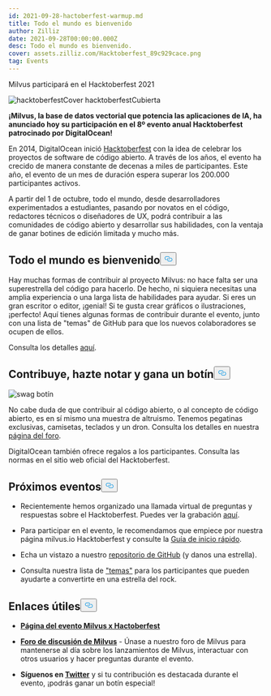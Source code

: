 ```yaml
---
id: 2021-09-28-hactoberfest-warmup.md
title: Todo el mundo es bienvenido
author: Zilliz
date: 2021-09-28T00:00:00.000Z
desc: Todo el mundo es bienvenido.
cover: assets.zilliz.com/Hacktoberfest_89c929cace.png
tag: Events
---
```

<custom-h1>Milvus participará en el Hacktoberfest 2021</custom-h1><p>
  
   <span class="img-wrapper"> <img translate="no" src="https://assets.zilliz.com/Hacktoberfest_89c929cace.png" alt="hacktoberfestCover" class="doc-image" id="hacktoberfestcover" />
   </span> <span class="img-wrapper"> <span>hacktoberfestCubierta</span> </span></p>
<p><strong>¡Milvus, la base de datos vectorial que potencia las aplicaciones de IA, ha anunciado hoy su participación en el 8º evento anual Hacktoberfest patrocinado por DigitalOcean!</strong></p>
<p>En 2014, DigitalOcean inició <a href="https://hacktoberfest.digitalocean.com/">Hacktoberfest</a> con la idea de celebrar los proyectos de software de código abierto. A través de los años, el evento ha crecido de manera constante de decenas a miles de participantes.  Este año, el evento de un mes de duración espera superar los 200.000 participantes activos.</p>
<p>A partir del 1 de octubre, todo el mundo, desde desarrolladores experimentados a estudiantes, pasando por novatos en el código, redactores técnicos o diseñadores de UX, podrá contribuir a las comunidades de código abierto y desarrollar sus habilidades, con la ventaja de ganar botines de edición limitada y mucho más.</p>
<h2 id="Everyone-is-welcome" class="common-anchor-header">Todo el mundo es bienvenido<button data-href="#Everyone-is-welcome" class="anchor-icon" translate="no">
      <svg translate="no"
        aria-hidden="true"
        focusable="false"
        height="20"
        version="1.1"
        viewBox="0 0 16 16"
        width="16"
      >
        <path
          fill="#0092E4"
          fill-rule="evenodd"
          d="M4 9h1v1H4c-1.5 0-3-1.69-3-3.5S2.55 3 4 3h4c1.45 0 3 1.69 3 3.5 0 1.41-.91 2.72-2 3.25V8.59c.58-.45 1-1.27 1-2.09C10 5.22 8.98 4 8 4H4c-.98 0-2 1.22-2 2.5S3 9 4 9zm9-3h-1v1h1c1 0 2 1.22 2 2.5S13.98 12 13 12H9c-.98 0-2-1.22-2-2.5 0-.83.42-1.64 1-2.09V6.25c-1.09.53-2 1.84-2 3.25C6 11.31 7.55 13 9 13h4c1.45 0 3-1.69 3-3.5S14.5 6 13 6z"
        ></path>
      </svg>
    </button></h2><p>Hay muchas formas de contribuir al proyecto Milvus: no hace falta ser una superestrella del código para hacerlo. De hecho, ni siquiera necesitas una amplia experiencia o una larga lista de habilidades para ayudar. Si eres un gran escritor o editor, ¡genial!  Si te gusta crear gráficos o ilustraciones, ¡perfecto!  Aquí tienes algunas formas de contribuir durante el evento, junto con una lista de "temas" de GitHub para que los nuevos colaboradores se ocupen de ellos.</p>
<p>Consulta los detalles <a href="https://discuss.milvus.io/t/join-hacktoberfest-2021-with-us/72#how-to-participate-1">aquí</a>.</p>
<h2 id="Contribute-get-noticed--earn-swag" class="common-anchor-header">Contribuye, hazte notar y gana un botín<button data-href="#Contribute-get-noticed--earn-swag" class="anchor-icon" translate="no">
      <svg translate="no"
        aria-hidden="true"
        focusable="false"
        height="20"
        version="1.1"
        viewBox="0 0 16 16"
        width="16"
      >
        <path
          fill="#0092E4"
          fill-rule="evenodd"
          d="M4 9h1v1H4c-1.5 0-3-1.69-3-3.5S2.55 3 4 3h4c1.45 0 3 1.69 3 3.5 0 1.41-.91 2.72-2 3.25V8.59c.58-.45 1-1.27 1-2.09C10 5.22 8.98 4 8 4H4c-.98 0-2 1.22-2 2.5S3 9 4 9zm9-3h-1v1h1c1 0 2 1.22 2 2.5S13.98 12 13 12H9c-.98 0-2-1.22-2-2.5 0-.83.42-1.64 1-2.09V6.25c-1.09.53-2 1.84-2 3.25C6 11.31 7.55 13 9 13h4c1.45 0 3-1.69 3-3.5S14.5 6 13 6z"
        ></path>
      </svg>
    </button></h2><p>
  
   <span class="img-wrapper"> <img translate="no" src="https://assets.zilliz.com/swag_cae44023e8.png" alt="swag" class="doc-image" id="swag" />
   </span> <span class="img-wrapper"> <span>botín</span> </span></p>
<p>No cabe duda de que contribuir al código abierto, o al concepto de código abierto, es en sí mismo una muestra de altruismo. Tenemos pegatinas exclusivas, camisetas, teclados y un dron. Consulta los detalles en nuestra <a href="https://discuss.milvus.io/t/join-hacktoberfest-2021-with-us/72#prizes-8">página del foro</a>.</p>
<p>DigitalOcean también ofrece regalos a los participantes. Consulta las normas en el sitio web oficial del Hacktoberfest.</p>
<h2 id="Whats-next" class="common-anchor-header">Próximos eventos<button data-href="#Whats-next" class="anchor-icon" translate="no">
      <svg translate="no"
        aria-hidden="true"
        focusable="false"
        height="20"
        version="1.1"
        viewBox="0 0 16 16"
        width="16"
      >
        <path
          fill="#0092E4"
          fill-rule="evenodd"
          d="M4 9h1v1H4c-1.5 0-3-1.69-3-3.5S2.55 3 4 3h4c1.45 0 3 1.69 3 3.5 0 1.41-.91 2.72-2 3.25V8.59c.58-.45 1-1.27 1-2.09C10 5.22 8.98 4 8 4H4c-.98 0-2 1.22-2 2.5S3 9 4 9zm9-3h-1v1h1c1 0 2 1.22 2 2.5S13.98 12 13 12H9c-.98 0-2-1.22-2-2.5 0-.83.42-1.64 1-2.09V6.25c-1.09.53-2 1.84-2 3.25C6 11.31 7.55 13 9 13h4c1.45 0 3-1.69 3-3.5S14.5 6 13 6z"
        ></path>
      </svg>
    </button></h2><ul>
<li><p>Recientemente hemos organizado una llamada virtual de preguntas y respuestas sobre el Hacktoberfest.  Puedes ver la grabación <a href="https://www.youtube.com/watch?v=cHjSTEHoiF8">aquí</a>.</p></li>
<li><p>Para participar en el evento, le recomendamos que empiece por nuestra página milvus.io Hacktoberfest y consulte la <a href="https://hacktoberfest.com/">Guía de inicio rápido</a>.</p></li>
<li><p>Echa un vistazo a nuestro <a href="https://github.com/milvus-io">repositorio de GitHub</a> (y danos una estrella).</p></li>
<li><p>Consulta nuestra lista de <a href="https://github.com/milvus-io/milvus/issues?q=is%3Aopen+is%3Aissue+label%3AHacktoberfest">"temas"</a> para los participantes que pueden ayudarte a convertirte en una estrella del rock.</p></li>
</ul>
<h2 id="Helpful-links" class="common-anchor-header">Enlaces útiles<button data-href="#Helpful-links" class="anchor-icon" translate="no">
      <svg translate="no"
        aria-hidden="true"
        focusable="false"
        height="20"
        version="1.1"
        viewBox="0 0 16 16"
        width="16"
      >
        <path
          fill="#0092E4"
          fill-rule="evenodd"
          d="M4 9h1v1H4c-1.5 0-3-1.69-3-3.5S2.55 3 4 3h4c1.45 0 3 1.69 3 3.5 0 1.41-.91 2.72-2 3.25V8.59c.58-.45 1-1.27 1-2.09C10 5.22 8.98 4 8 4H4c-.98 0-2 1.22-2 2.5S3 9 4 9zm9-3h-1v1h1c1 0 2 1.22 2 2.5S13.98 12 13 12H9c-.98 0-2-1.22-2-2.5 0-.83.42-1.64 1-2.09V6.25c-1.09.53-2 1.84-2 3.25C6 11.31 7.55 13 9 13h4c1.45 0 3-1.69 3-3.5S14.5 6 13 6z"
        ></path>
      </svg>
    </button></h2><ul>
<li><p><a href="https://hacktoberfest.com/"><strong>Página del evento Milvus x Hactoberfest</strong></a></p></li>
<li><p><a href="https://discuss.milvus.io/c/hacktoberfest/9"><strong>Foro de discusión de Milvus</strong></a> - Únase a nuestro foro de Milvus para mantenerse al día sobre los lanzamientos de Milvus, interactuar con otros usuarios y hacer preguntas durante el evento.</p></li>
<li><p><strong>Síguenos en <a href="https://twitter.com/milvusio">Twitter</a></strong> y si tu contribución es destacada durante el evento, ¡podrás ganar un botín especial!</p></li>
</ul>
